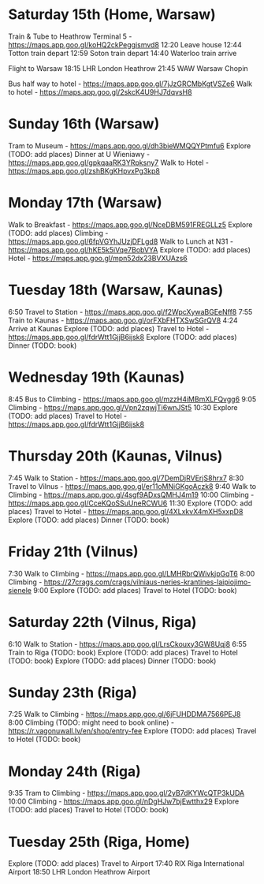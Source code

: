 # Saturday 15th (Home, Warsaw)
Train & Tube to Heathrow Terminal 5 - https://maps.app.goo.gl/koHQ2ckPeggismvd8
12:20 Leave house
12:44 Totton train depart
12:59 Soton train depart
14:40 Waterloo train arrive

Flight to Warsaw
18:15 LHR London Heathrow
21:45 WAW Warsaw Chopin

Bus half way to hotel - https://maps.app.goo.gl/7jJzGRCMbKgtVSZe6
Walk to hotel - https://maps.app.goo.gl/2skcK4U9HJ7dqvsH8

# Sunday 16th (Warsaw)
Tram to Museum - https://maps.app.goo.gl/dh3bieWMQQYPtmfu6
Explore (TODO: add places)
Dinner at U Wieniawy - https://maps.app.goo.gl/gpkqaaRK3YRpksny7
Walk to Hotel - https://maps.app.goo.gl/zshBKgKHpvxPg3kp8

# Monday 17th (Warsaw)
Walk to Breakfast - https://maps.app.goo.gl/NceDBM591FREGLLz5
Explore (TODO: add places)
Climbing - https://maps.app.goo.gl/6fpVGYhJUzjDFLgd8
Walk to Lunch at N31 - https://maps.app.goo.gl/hKE5k5iVqe7BobVYA
Explore (TODO: add places)
Hotel - https://maps.app.goo.gl/mpn52dx23BVXUAzs6

# Tuesday 18th (Warsaw, Kaunas)
6:50 Travel to Station - https://maps.app.goo.gl/f2WpcXywaBGEeNff8
7:55 Train to Kaunas - https://maps.app.goo.gl/orFXbFHTXSwSGrQV8
4:24 Arrive at Kaunas
Explore (TODO: add places)
Travel to Hotel - https://maps.app.goo.gl/fdrWtt1GjjB6ijsk8
Explore (TODO: add places)
Dinner (TODO: book)

# Wednesday 19th (Kaunas)
8:45 Bus to Climbing - https://maps.app.goo.gl/mzzH4iMBmXLFQvgg6
9:05 Climbing - https://maps.app.goo.gl/Vpn2zqwjTi6wnJSt5
10:30 Explore (TODO: add places)
Travel to Hotel - https://maps.app.goo.gl/fdrWtt1GjjB6ijsk8

# Thursday 20th (Kaunas, Vilnus)
7:45 Walk to Station - https://maps.app.goo.gl/7DemDjRVErjS8hrx7
8:30 Travel to Vilnus - https://maps.app.goo.gl/er11oMNiGKgoAczk8
9:40 Walk to Climbing - https://maps.app.goo.gl/4sgf9ADxsQMHJ4m19
10:00 Climbing - https://maps.app.goo.gl/CceKQoSSuUneRCWU6
11:30 Explore (TODO: add places)
Travel to Hotel - https://maps.app.goo.gl/4XLxkvX4mXH5xxpD8
Explore (TODO: add places)
Dinner (TODO: book)

# Friday 21th (Vilnus)
7:30 Walk to Climbing - https://maps.app.goo.gl/LMHRbrQWivkjpGqT6
8:00 Climbing - https://27crags.com/crags/vilniaus-neries-krantines-laipiojimo-sienele
9:00 Explore (TODO: add places)
Travel to Hotel (TODO: book)

# Saturday 22th (Vilnus, Riga)
6:10 Walk to Station - https://maps.app.goo.gl/LrsCkouxy3GW8Uqj8
6:55 Train to Riga (TODO: book)
Explore (TODO: add places)
Travel to Hotel (TODO: book)
Explore (TODO: add places)
Dinner (TODO: book)

# Sunday 23th (Riga)
7:25 Walk to Climbing - https://maps.app.goo.gl/6jFUHDDMA7566PEJ8
8:00 Climbing (TODO: might need to book online) - https://r.vagonuwall.lv/en/shop/entry-fee
Explore (TODO: add places)
Travel to Hotel (TODO: book)

# Monday 24th (Riga)
9:35 Tram to Climbing - https://maps.app.goo.gl/2yB7dKYWcQTP3kUDA
10:00 Climbing - https://maps.app.goo.gl/nDgHJw7bjEwtthx29
Explore (TODO: add places)
Travel to Hotel (TODO: book)

# Tuesday 25th (Riga, Home)
Explore (TODO: add places)
Travel to Airport
17:40 RIX Riga International Airport
18:50 LHR London Heathrow Airport